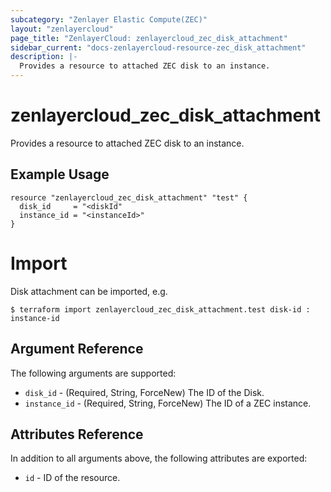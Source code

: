 ```yaml
---
subcategory: "Zenlayer Elastic Compute(ZEC)"
layout: "zenlayercloud"
page_title: "ZenlayerCloud: zenlayercloud_zec_disk_attachment"
sidebar_current: "docs-zenlayercloud-resource-zec_disk_attachment"
description: |-
  Provides a resource to attached ZEC disk to an instance.
---
```


# zenlayercloud_zec_disk_attachment

Provides a resource to attached ZEC disk to an instance.

## Example Usage

```hcl
resource "zenlayercloud_zec_disk_attachment" "test" {
  disk_id     = "<diskId"
  instance_id = "<instanceId>"
}
```

# Import

Disk attachment can be imported, e.g.

```hcl
$ terraform import zenlayercloud_zec_disk_attachment.test disk-id : instance-id
```

## Argument Reference

The following arguments are supported:

* `disk_id` - (Required, String, ForceNew) The ID of the Disk.
* `instance_id` - (Required, String, ForceNew) The ID of a ZEC instance.

## Attributes Reference

In addition to all arguments above, the following attributes are exported:

* `id` - ID of the resource.



